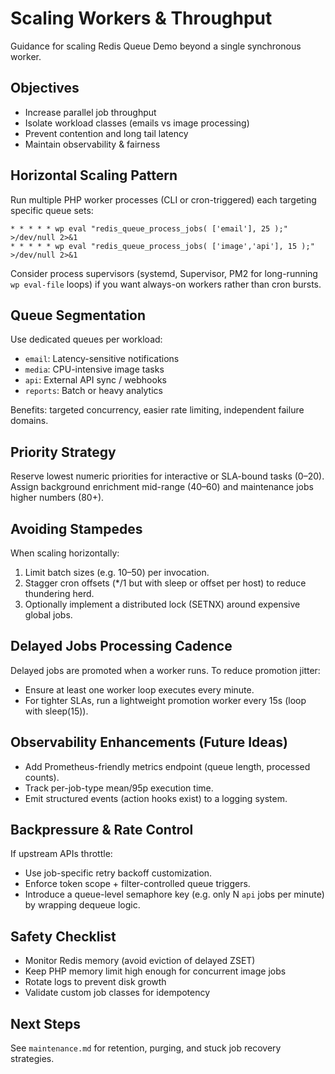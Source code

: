 # Scaling Workers & Throughput

Guidance for scaling Redis Queue Demo beyond a single synchronous worker.

## Objectives
- Increase parallel job throughput
- Isolate workload classes (emails vs image processing)
- Prevent contention and long tail latency
- Maintain observability & fairness

## Horizontal Scaling Pattern
Run multiple PHP worker processes (CLI or cron-triggered) each targeting specific queue sets:

```
* * * * * wp eval "redis_queue_process_jobs( ['email'], 25 );" >/dev/null 2>&1
* * * * * wp eval "redis_queue_process_jobs( ['image','api'], 15 );" >/dev/null 2>&1
```

Consider process supervisors (systemd, Supervisor, PM2 for long-running `wp eval-file` loops) if you want always-on workers rather than cron bursts.

## Queue Segmentation
Use dedicated queues per workload:
- `email`: Latency-sensitive notifications
- `media`: CPU-intensive image tasks
- `api`: External API sync / webhooks
- `reports`: Batch or heavy analytics

Benefits: targeted concurrency, easier rate limiting, independent failure domains.

## Priority Strategy
Reserve lowest numeric priorities for interactive or SLA-bound tasks (0–20). Assign background enrichment mid-range (40–60) and maintenance jobs higher numbers (80+).

## Avoiding Stampedes
When scaling horizontally:
1. Limit batch sizes (e.g. 10–50) per invocation.
2. Stagger cron offsets (*/1 but with sleep or offset per host) to reduce thundering herd.
3. Optionally implement a distributed lock (SETNX) around expensive global jobs.

## Delayed Jobs Processing Cadence
Delayed jobs are promoted when a worker runs. To reduce promotion jitter:
- Ensure at least one worker loop executes every minute.
- For tighter SLAs, run a lightweight promotion worker every 15s (loop with sleep(15)).

## Observability Enhancements (Future Ideas)
- Add Prometheus-friendly metrics endpoint (queue length, processed counts).
- Track per-job-type mean/95p execution time.
- Emit structured events (action hooks exist) to a logging system.

## Backpressure & Rate Control
If upstream APIs throttle:
- Use job-specific retry backoff customization.
- Enforce token scope + filter-controlled queue triggers.
- Introduce a queue-level semaphore key (e.g. only N `api` jobs per minute) by wrapping dequeue logic.

## Safety Checklist
- Monitor Redis memory (avoid eviction of delayed ZSET)
- Keep PHP memory limit high enough for concurrent image jobs
- Rotate logs to prevent disk growth
- Validate custom job classes for idempotency

## Next Steps
See `maintenance.md` for retention, purging, and stuck job recovery strategies.
